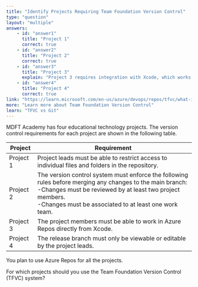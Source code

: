 ```yaml
---
title: "Identify Projects Requiring Team Foundation Version Control"
type: "question"
layout: "multiple"
answers:
    - id: "answer1"
      title: "Project 1"
      correct: true
    - id: "answer2"
      title: "Project 2"
      correct: true
    - id: "answer3"
      title: "Project 3"
      explain: "Project 3 requires integration with Xcode, which works better with Git version control system rather than Team Foundation Version Control."
    - id: "answer4"
      title: "Project 4"
      correct: true
link: "https://learn.microsoft.com/en-us/azure/devops/repos/tfvc/what-is-tfvc"
more: "Learn more about Team Foundation Version Control"
learn: "TFVC vs Git"
---
```


MDFT Academy has four educational technology projects. The version control requirements for each project are shown in the following table.

| Project   | Requirement                                                                                     |
|-----------|-------------------------------------------------------------------------------------------------|
| Project 1 | Project leads must be able to restrict access to individual files and folders in the repository.|
| Project 2 | The version control system must enforce the following rules before merging any changes to the main branch: <br> -Changes must be reviewed by at least two project members. <br> -Changes must be associated to at least one work team. |
| Project 3 | The project members must be able to work in Azure Repos directly from Xcode.                    |
| Project 4 | The release branch must only be viewable or editable by the project leads.                      |

You plan to use Azure Repos for all the projects.

For which projects should you use the Team Foundation Version Control (TFVC) system?